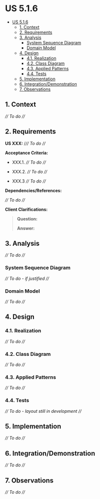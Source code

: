# US 5.1.6

<!-- TOC -->
* [US 5.1.6](#us-516)
  * [1. Context](#1-context)
  * [2. Requirements](#2-requirements)
  * [3. Analysis](#3-analysis)
    * [System Sequence Diagram](#system-sequence-diagram)
    * [Domain Model](#domain-model)
  * [4. Design](#4-design)
    * [4.1. Realization](#41-realization)
    * [4.2. Class Diagram](#42-class-diagram)
    * [4.3. Applied Patterns](#43-applied-patterns)
    * [4.4. Tests](#44-tests)
  * [5. Implementation](#5-implementation)
  * [6. Integration/Demonstration](#6-integrationdemonstration)
  * [7. Observations](#7-observations)
<!-- TOC -->


## 1. Context

_// To do //_

## 2. Requirements

**US XXX:** /_// To do //_

**Acceptance Criteria:**

- XXX.1. _// To do //_

- XXX.2. _// To do //_

- XXX.3 _// To do //_

**Dependencies/References:**

_// To do //_

**Client Clarifications:**

> **Question:** 
>
> **Answer:** 


## 3. Analysis

_// To do //_

### System Sequence Diagram

_// To do - if justified //_

### Domain Model

_// To do //_

## 4. Design

### 4.1. Realization

_// To do //_

### 4.2. Class Diagram

_// To do //_

### 4.3. Applied Patterns

_// To do //_

### 4.4. Tests

_// To do - layout still in development //_ 


## 5. Implementation

_// To do //_

## 6. Integration/Demonstration

_// To do //_

## 7. Observations

_// To do //_